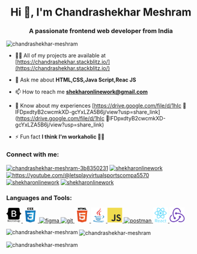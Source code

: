 <h1 align="center">Hi 👋, I'm Chandrashekhar Meshram</h1>
<h3 align="center">A passionate frontend web developer from India</h3>

<p align="left"> <img src="https://komarev.com/ghpvc/?username=chandrashekhar-meshram&label=Profile%20views&color=0e75b6&style=flat" alt="chandrashekhar-meshram" /> </p>

- 👨‍💻 All of my projects are available at [https://chandrashekhar.stackblitz.io/](https://chandrashekhar.stackblitz.io/)

- 💬 Ask me about **HTML,CSS,Java Script,Reac JS**

- 📫 How to reach me **shekharonlinework@gmail.com**

- 📄 Know about my experiences [https://drive.google.com/file/d/1hIc 📂lFDpxdtyB2cwcmkXD-gcYxLZA5B6j/view?usp=share_link](https://drive.google.com/file/d/1hIc 📂lFDpxdtyB2cwcmkXD-gcYxLZA5B6j/view?usp=share_link)

- ⚡ Fun fact **I think I'm workaholic 👨‍💻**

<h3 align="left">Connect with me:</h3>
<p align="left">
<a href="https://linkedin.com/in/chandrashekhar-meshram-3b8350231" target="blank"><img align="center" src="https://raw.githubusercontent.com/rahuldkjain/github-profile-readme-generator/master/src/images/icons/Social/linked-in-alt.svg" alt="chandrashekhar-meshram-3b8350231" height="30" width="40" /></a>
<a href="https://codesandbox.com/shekharonlinework" target="blank"><img align="center" src="https://raw.githubusercontent.com/rahuldkjain/github-profile-readme-generator/master/src/images/icons/Social/codesandbox.svg" alt="shekharonlinework" height="30" width="40" /></a>
<a href="https://www.youtube.com/c/https://youtube.com/@letsplayvirtualsportscompa5570" target="blank"><img align="center" src="https://raw.githubusercontent.com/rahuldkjain/github-profile-readme-generator/master/src/images/icons/Social/youtube.svg" alt="https://youtube.com/@letsplayvirtualsportscompa5570" height="30" width="40" /></a>
<a href="https://www.leetcode.com/shekharonlinework" target="blank"><img align="center" src="https://raw.githubusercontent.com/rahuldkjain/github-profile-readme-generator/master/src/images/icons/Social/leet-code.svg" alt="shekharonlinework" height="30" width="40" /></a>
<a href="https://auth.geeksforgeeks.org/user/shekharonlinework" target="blank"><img align="center" src="https://raw.githubusercontent.com/rahuldkjain/github-profile-readme-generator/master/src/images/icons/Social/geeks-for-geeks.svg" alt="shekharonlinework" height="30" width="40" /></a>
</p>

<h3 align="left">Languages and Tools:</h3>
<p align="left"> <a href="https://getbootstrap.com" target="_blank" rel="noreferrer"> <img src="https://raw.githubusercontent.com/devicons/devicon/master/icons/bootstrap/bootstrap-plain-wordmark.svg" alt="bootstrap" width="40" height="40"/> </a> <a href="https://www.w3schools.com/css/" target="_blank" rel="noreferrer"> <img src="https://raw.githubusercontent.com/devicons/devicon/master/icons/css3/css3-original-wordmark.svg" alt="css3" width="40" height="40"/> </a> <a href="https://www.figma.com/" target="_blank" rel="noreferrer"> <img src="https://www.vectorlogo.zone/logos/figma/figma-icon.svg" alt="figma" width="40" height="40"/> </a> <a href="https://git-scm.com/" target="_blank" rel="noreferrer"> <img src="https://www.vectorlogo.zone/logos/git-scm/git-scm-icon.svg" alt="git" width="40" height="40"/> </a> <a href="https://www.w3.org/html/" target="_blank" rel="noreferrer"> <img src="https://raw.githubusercontent.com/devicons/devicon/master/icons/html5/html5-original-wordmark.svg" alt="html5" width="40" height="40"/> </a> <a href="https://www.java.com" target="_blank" rel="noreferrer"> <img src="https://raw.githubusercontent.com/devicons/devicon/master/icons/java/java-original.svg" alt="java" width="40" height="40"/> </a> <a href="https://developer.mozilla.org/en-US/docs/Web/JavaScript" target="_blank" rel="noreferrer"> <img src="https://raw.githubusercontent.com/devicons/devicon/master/icons/javascript/javascript-original.svg" alt="javascript" width="40" height="40"/> </a> <a href="https://postman.com" target="_blank" rel="noreferrer"> <img src="https://www.vectorlogo.zone/logos/getpostman/getpostman-icon.svg" alt="postman" width="40" height="40"/> </a> <a href="https://reactjs.org/" target="_blank" rel="noreferrer"> <img src="https://raw.githubusercontent.com/devicons/devicon/master/icons/react/react-original-wordmark.svg" alt="react" width="40" height="40"/> </a> <a href="https://redux.js.org" target="_blank" rel="noreferrer"> <img src="https://raw.githubusercontent.com/devicons/devicon/master/icons/redux/redux-original.svg" alt="redux" width="40" height="40"/> </a> </p>

<p><img align="left" src="https://github-readme-stats.vercel.app/api/top-langs?username=chandrashekhar-meshram&show_icons=true&locale=en&layout=compact" alt="chandrashekhar-meshram" /></p>

<p>&nbsp;<img align="center" src="https://github-readme-stats.vercel.app/api?username=chandrashekhar-meshram&show_icons=true&locale=en" alt="chandrashekhar-meshram" /></p>

<p><img align="center" src="https://github-readme-streak-stats.herokuapp.com/?user=chandrashekhar-meshram&" alt="chandrashekhar-meshram" /></p>
